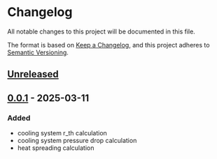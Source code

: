 # Changelog

All notable changes to this project will be documented in this file.

The format is based on [Keep a Changelog](https://keepachangelog.com/en/1.1.0/),
and this project adheres to [Semantic Versioning](https://semver.org/spec/v2.0.0.html).

## [Unreleased]

## [0.0.1] - 2025-03-11 
### Added
- cooling system r_th calculation 
- cooling system pressure drop calculation
- heat spreading calculation

[unreleased]: https://github.com/upb-lea/HCT_heat_sink_computation_toolbox/compare/0.0.1...HEAD
[0.0.1]: https://github.com/upb-lea/HCT_heat_sink_computation_toolbox/releases/tag/0.0.1
